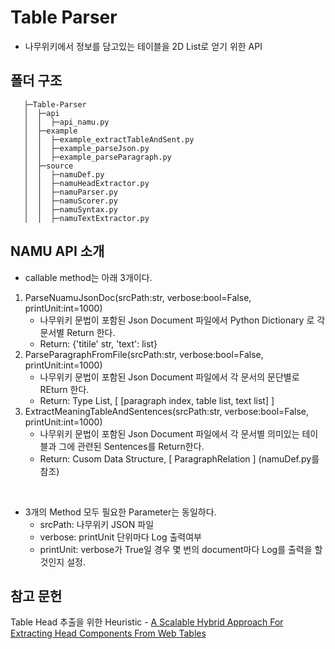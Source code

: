 # Table Parser 
- 나무위키에서 정보를 담고있는 테이블을 2D List로 얻기 위한 API

## 폴더 구조
 ```
    ├─Table-Parser
    │  ├─api
    │  │  ├─api_namu.py
    │  ├─example
    │  │  ├─example_extractTableAndSent.py
    │  │  ├─example_parseJson.py
    │  │  ├─example_parseParagraph.py
    │  ├─source
    │  │  ├─namuDef.py
    │  │  ├─namuHeadExtractor.py
    │  │  ├─namuParser.py
    │  │  ├─namuScorer.py
    │  │  ├─namuSyntax.py
    │  │  ├─namuTextExtractor.py
```

##  NAMU API 소개
- callable method는 아래 3개이다.
 1. ParseNuamuJsonDoc(srcPath:str, verbose:bool=False, printUnit:int=1000)
    - 나무위키 문법이 포함된 Json Document 파일에서 Python Dictionary 로 각 문서별 Return 한다.
    - Return: {'titile' str, 'text': list}
 2. ParseParagraphFromFile(srcPath:str, verbose:bool=False, printUnit:int=1000)
    - 나무위키 문법이 포함된 Json Document 파일에서 각 문서의 문단별로 REturn 한다.
    - Return: Type List, [ [paragraph index, table list, text list] ]
 3. ExtractMeaningTableAndSentences(srcPath:str, verbose:bool=False, printUnit:int=1000)
    - 나무위키 문법이 포함된 Json Document 파일에서 각 문서별 의미있는 테이블과 그에 관련된 Sentences를 Return한다.
    - Return: Cusom Data Structure, [ ParagraphRelation ] (namuDef.py를 참조)
<br>

- 3개의 Method 모두 필요한 Parameter는 동일하다.
  - srcPath: 나무위키 JSON 파일
  - verbose: printUnit 단위마다 Log 출력여부
  - printUnit: verbose가 True일 경우 몇 번의 document마다 Log를 출력을 할 것인지 설정. 

## 참고 문헌
Table Head 추출을 위한 Heuristic - [A Scalable Hybrid Approach For Extracting Head Components From Web Tables](https://ieeexplore.ieee.org/document/1563981)
